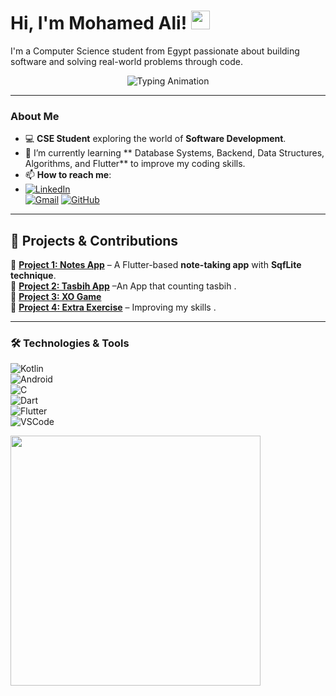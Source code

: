 <h1 align="left">
   Hi, I'm Mohamed Ali! <img src="https://media.giphy.com/media/hvRJCLFzcasrR4ia7z/giphy.gif" width="30">
</h1>

<p align="left">
   I'm a Computer Science student from Egypt passionate about building software and solving real-world problems through code.
</p>

<p align="center">
   <img src="https://readme-typing-svg.demolab.com?font=Fira+Code&size=29&pause=1000&color=002f62&width=435&lines=Welcome+to+my+profile!" alt="Typing Animation">
</p>


---

###  About Me  
- 💻 **CSE Student** exploring the world of **Software Development**.  
- 🌱 I’m currently learning ** Database Systems, Backend, Data Structures, Algorithms, and Flutter** to improve my coding skills.  
- 📫 **How to reach me**:
- 
   [![LinkedIn](https://img.shields.io/badge/LinkedIn-0077B5?style=for-the-badge&logo=linkedin&logoColor=white)](https://www.linkedin.com/in/muhamed-ali-shaltoot/)  
   [![Gmail](https://img.shields.io/badge/Email-D14836?style=for-the-badge&logo=gmail&logoColor=white)](mailto:mohamedali3092002@gmail.com)
  [![GitHub](https://img.shields.io/badge/GitHub-181717?style=for-the-badge&logo=github&logoColor=white&labelColor=black)](https://github.com/MohamedAliShaltoot) 
  

---

## 📂 **Projects & Contributions**  
🔹 **[Project 1: Notes App](https://github.com/MohamedAliShaltoot/TODo_App)** – A Flutter-based **note-taking app** with **SqfLite technique**.  
🔹 **[Project 2: Tasbih App](https://github.com/MohamedAliShaltoot/Tasbih-application)** –An App that counting tasbih .  
🔹 **[Project 3: XO Game](https://github.com/MohamedAliShaltoot/XO_Game)**   
🔹 **[Project 4: Extra Exercise](https://github.com/MohamedAliShaltoot/Apply-on-widgets)** – Improving my skills .  

---


### 🛠️ Technologies & Tools  
![Kotlin](https://img.shields.io/badge/Kotlin-0095D5?style=flat&logo=kotlin&logoColor=white)  
![Android](https://img.shields.io/badge/Android-3DDC84?style=flat&logo=android&logoColor=white)  
![C](https://img.shields.io/badge/C-00599C?style=flat&logo=c&logoColor=white)  
![Dart](https://img.shields.io/badge/Dart-0175C2?style=flat&logo=dart&logoColor=white)  
![Flutter](https://img.shields.io/badge/Flutter-02569B?style=flat&logo=flutter&logoColor=white)  
![VSCode](https://img.shields.io/badge/VS%20Code-007ACC?style=flat&logo=visual-studio-code&logoColor=white)  





<img src="https://media.giphy.com/media/L8K62iTDkzGX6/giphy.gif" width="400" />


